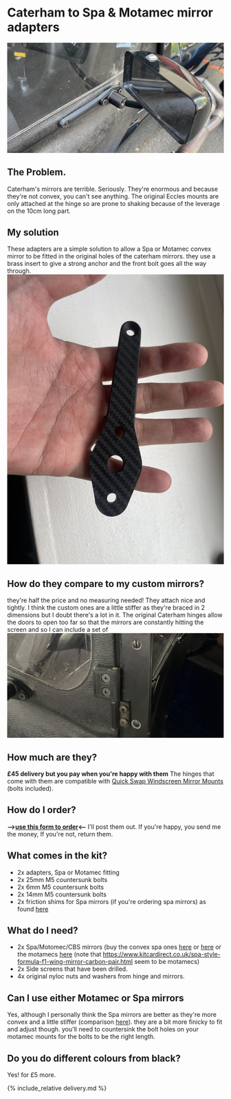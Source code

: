 # Caterham to Spa & Motamec mirror adapters 

![adapter-fitted.png](img/adapter-fitted.jpeg)

## The Problem.
Caterham's mirrors are terrible. Seriously. They're enormous and because they're not convex, you can't see anything. The original Eccles mounts are only attached at the hinge so are prone to shaking because of the leverage on the 10cm long part. 

## My solution
These adapters are a simple solution to allow a Spa or Motamec convex mirror to be fitted in the original holes of the caterham mirrors.
they use a brass insert to give a strong anchor and the front bolt goes all the way through.  
![img/adapter.jpeg](img/adapter.jpeg)

## How do they compare to my custom mirrors?
they're half the price and no measuring needed! They attach nice and tightly. I think the custom ones are a little stiffer as they're braced in 2 dimensions but I doubt there's a lot in it.
The original Caterham hinges allow the doors to open too far so that the mirrors are constantly hitting the screen and so I can include a set of [![Hinge](img/hinge-short.jpeg)](/door-limit-hinge)

## How much are they?
**£45 delivery but you pay when you're happy with them**
The hinges that come with them are compatible with [Quick Swap Windscreen Mirror Mounts](/quick-swap-mirror-mounts) (bolts included).

## How do I order?
<b>-->[use this form to order](https://forms.gle/FJKRT4qnbn325dPs6)<-- </b> I'll post them out. If you're happy, you send me the money, If you're not, return them.

## What comes in the kit?
* 2x adapters, Spa or Motamec fitting
* 2x 25mm M5 countersunk bolts 
* 2x 6mm M5 countersunk bolts 
* 2x 14mm M5 countersunk bolts 
* 2x friction shims for Spa mirrors (if you're ordering spa mirrors) as found [here](https://uberniche.co.uk/other-stuff)

## What do I need?
* 2x Spa/Motomec/CBS mirrors (buy the convex spa ones [here](https://www.merlinmotorsport.co.uk/s/mirrors/spa-mirrors/spa-formula-and-caterham-mirrors) or [here](https://www.demon-tweeks.com/uk/spa-design-formula-high-impact-nylon-race-mirror-246438/) or the motamecs [here](https://www.motamec.com/motamec-racing-formula-f1-car-wing-mirror-x2-convex-glass-swivel-mount-black.html ) (note that https://www.kitcardirect.co.uk/spa-style-formula-f1-wing-mirror-carbon-pair.html seem to be motamecs)
* 2x Side screens that have been drilled.
* 4x original nyloc nuts and washers from hinge and mirrors.

## Can I use either Motamec or Spa mirrors
Yes, although I personally think the Spa mirrors are better as they're more convex and a little stiffer (comparison [here](https://www.caterhamlotus7.club/forum/techtalk/motamec-vs-spa-mirrors-0)). they are a bit more finicky to fit and adjust though. you'll need to countersink the bolt holes on your motamec mounts for the bolts to be the right length.

## Do you do different colours from black?
Yes! for £5 more. 

{% include_relative delivery.md %}